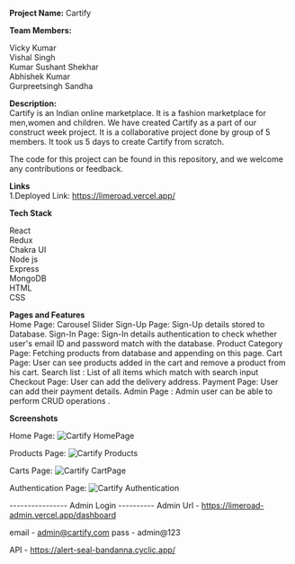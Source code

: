 
**Project Name:** Cartify <br>

**Team Members:**<br>

Vicky Kumar<br>
Vishal Singh<br>
Kumar Sushant Shekhar<br>
Abhishek Kumar<br>
Gurpreetsingh Sandha<br>

**Description:**<br>
Cartify is an Indian online marketplace. It is a fashion marketplace for men,women and children. We have created Cartify as a part of our construct week project. It is a collaborative project done by group of 5 members. It took us 5 days to create Cartify from scratch. <br>

The code for this project can be found in this repository, and we welcome any contributions or feedback.

**Links**<br>
1.Deployed Link: https://limeroad.vercel.app/

**Tech Stack**<br>

React<br>
Redux<br>
Chakra UI<br>
Node js<br>
Express<br>
MongoDB<br>
HTML<br>
CSS<br>

**Pages and Features**<br>
Home Page: Carousel Slider
Sign-Up Page: Sign-Up details stored to Database.
Sign-In Page: Sign-In details authentication to check whether user's email ID and password match with the database.
Product Category Page: Fetching products from database and appending on this page.
Cart Page: User can see products added in the cart and remove a product from his cart.
Search list : List of all items which match with search input
Checkout Page: User can add the delivery address.
Payment Page: User can add their payment details.
Admin Page : Admin user can be able to perform CRUD operations .

**Screenshots**<br>

Home Page:
![Cartify HomePage](https://user-images.githubusercontent.com/112682355/229425423-432b02f6-87b3-4c5e-8224-1efe8283d6a1.PNG)

Products Page:
![Cartify Products](https://user-images.githubusercontent.com/112682355/229425621-e1b4a576-f942-4c9d-a44a-da09f6c50d07.PNG)

Carts Page:
![Cartify CartPage](https://user-images.githubusercontent.com/112682355/229425780-1c329bc6-0558-4280-9adc-85f95c85fa18.PNG)

Authentication Page:
![Cartify Authentication](https://user-images.githubusercontent.com/112682355/229425935-82731d8e-6742-423f-96de-a9c995b8c476.PNG)

---------------- Admin Login ----------
Admin Url - https://limeroad-admin.vercel.app/dashboard 


email - admin@cartify.com
pass - admin@123

API - https://alert-seal-bandanna.cyclic.app/
